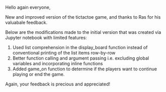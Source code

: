 Hello again everyone,

New and improved version of the tictactoe game, and thanks to Ras for his valuabale feedback.

Below are the modifications made to the initial version that was created via Jupyter notebook with limited features:

1. Used list comprehension in the display_board function instead of conventional printing of the list items row-by-row
2. Better function calling and argument passing i.e. excluding global variables and incorporating inline functions
3. Added game_on function to determine if the players want to continue playing or end the game.

Again, your feedback is precious and appreciated!
